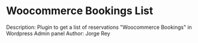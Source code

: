 # Woocommerce Bookings List
Description: Plugin to get a list of reservations "Woocommerce Bookings" in Wordpress Admin panel
Author: Jorge Rey

